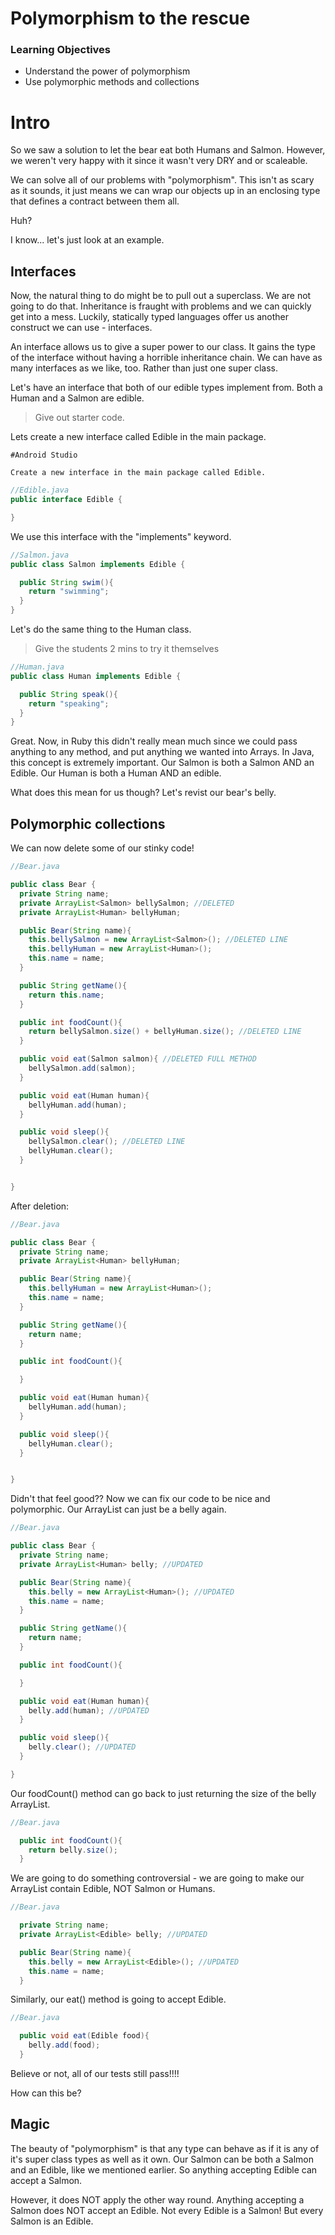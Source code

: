 # Polymorphism to the rescue

### Learning Objectives

- Understand the power of polymorphism
- Use polymorphic methods and collections

# Intro

So we saw a solution to let the bear eat both Humans and Salmon. However, we weren't very happy with it since it wasn't very DRY and or scaleable.

We can solve all of our problems with "polymorphism". This isn't as scary as it sounds, it just means we can wrap our objects up in an enclosing type that defines a contract between them all.

Huh?

I know... let's just look at an example.

## Interfaces

Now, the natural thing to do might be to pull out a superclass. We are not going to do that. Inheritance is fraught with problems and we can quickly get into a mess. Luckily, statically typed languages offer us another construct we can use - interfaces.

An interface allows us to give a super power to our class. It gains the type of the interface without having a horrible inheritance chain. We can have as many interfaces as we like, too. Rather than just one super class.

Let's have an interface that both of our edible types implement from. Both a Human and a Salmon are edible.

> Give out starter code.

Lets create a new interface called Edible in the main package. 

```
#Android Studio

Create a new interface in the main package called Edible. 
```

```java
//Edible.java
public interface Edible {

}
```

We use this interface with the "implements" keyword.

```java
//Salmon.java
public class Salmon implements Edible {

  public String swim(){
    return "swimming";
  }
}
```

Let's do the same thing to the Human class.

> Give the students 2 mins to try it themselves

```java
//Human.java
public class Human implements Edible {

  public String speak(){
    return "speaking";
  }
}
```

Great. Now, in Ruby this didn't really mean much since we could pass anything to any method, and put anything we wanted into Arrays. In Java, this concept is extremely important. Our Salmon is both a Salmon AND an Edible. Our Human is both a Human AND an edible.

What does this mean for us though? Let's revist our bear's belly.

## Polymorphic collections

We can now delete some of our stinky code!

```java
//Bear.java

public class Bear {
  private String name;
  private ArrayList<Salmon> bellySalmon; //DELETED
  private ArrayList<Human> bellyHuman;

  public Bear(String name){
    this.bellySalmon = new ArrayList<Salmon>(); //DELETED LINE
    this.bellyHuman = new ArrayList<Human>();
    this.name = name;
  }

  public String getName(){
    return this.name;
  }

  public int foodCount(){
    return bellySalmon.size() + bellyHuman.size(); //DELETED LINE
  }

  public void eat(Salmon salmon){ //DELETED FULL METHOD
    bellySalmon.add(salmon);
  }

  public void eat(Human human){
    bellyHuman.add(human);
  }

  public void sleep(){
    bellySalmon.clear(); //DELETED LINE
    bellyHuman.clear();
  }


}
```

After deletion:

```java
//Bear.java

public class Bear {
  private String name;
  private ArrayList<Human> bellyHuman;

  public Bear(String name){
    this.bellyHuman = new ArrayList<Human>();
    this.name = name;
  }

  public String getName(){
    return name;
  }

  public int foodCount(){

  }

  public void eat(Human human){
    bellyHuman.add(human);
  }

  public void sleep(){
    bellyHuman.clear();
  }


}

```

Didn't that feel good?? Now we can fix our code to be nice and polymorphic. Our ArrayList can just be a belly again.

```java
//Bear.java

public class Bear {
  private String name;
  private ArrayList<Human> belly; //UPDATED

  public Bear(String name){
    this.belly = new ArrayList<Human>(); //UPDATED
    this.name = name;
  }

  public String getName(){
    return name;
  }

  public int foodCount(){

  }

  public void eat(Human human){
    belly.add(human); //UPDATED
  }

  public void sleep(){
    belly.clear(); //UPDATED
  }

}

```

Our foodCount() method can go back to just returning the size of the belly ArrayList.

```java
//Bear.java

  public int foodCount(){
    return belly.size();
  }
```

We are going to do something controversial - we are going to make our ArrayList contain Edible, NOT Salmon or Humans.

```java
//Bear.java

  private String name;
  private ArrayList<Edible> belly; //UPDATED

  public Bear(String name){
    this.belly = new ArrayList<Edible>(); //UPDATED
    this.name = name;
  }

```
Similarly, our eat() method is going to accept Edible.

```java
//Bear.java

  public void eat(Edible food){
    belly.add(food);
  }
```

Believe or not, all of our tests still pass!!!!

How can this be?

## Magic

The beauty of "polymorphism" is that any type can behave as if it is any of it's super class types as well as it own. Our Salmon can be both a Salmon and an Edible, like we mentioned earlier. So anything accepting Edible can accept a Salmon.

However, it does NOT apply the other way round. Anything accepting a Salmon does NOT accept an Edible. Not every Edible is a Salmon! But every Salmon is an Edible.
